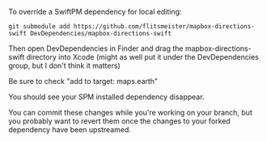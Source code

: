 To override a SwiftPM dependency for local editing:

    git submodule add https://github.com/flitsmeister/mapbox-directions-swift DevDependencies/mapbox-directions-swift

Then open DevDependencies in Finder and drag the mapbox-directions-swift directory into Xcode (might as well put it under the DevDependencies group, but I don't think it matters)

Be sure to check "add to target: maps.earth"

You should see your SPM installed dependency disappear.

You can commit these changes while you're working on your branch, but you
probably want to revert them once the changes to your forked dependency
have been upstreamed.

